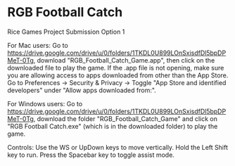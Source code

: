 # RGB Football Catch

Rice Games Project Submission Option 1

For Mac users:
Go to https://drive.google.com/drive/u/0/folders/1TKDL0U899LOnSxisdfDl5bpDPMeT-0Tg, download "RGB_Football_Catch_Game.app", then click on the downloaded file to play the game. 
If the .app file is not opening, make sure you are allowing access to apps downloaded from other than the App Store. Go to Preferences -> Security & Privacy -> Toggle "App Store and identified developers" under "Allow apps downloaded from:". 

For Windows users:
Go to https://drive.google.com/drive/u/0/folders/1TKDL0U899LOnSxisdfDl5bpDPMeT-0Tg, download the folder "RGB_Football_Catch_Game" and click on "RGB Football Catch.exe" (which is in the downloaded folder) to play the game. 

Controls: 
Use the WS or UpDown keys to move vertically. 
Hold the Left Shift key to run.
Press the Spacebar key to toggle assist mode. 